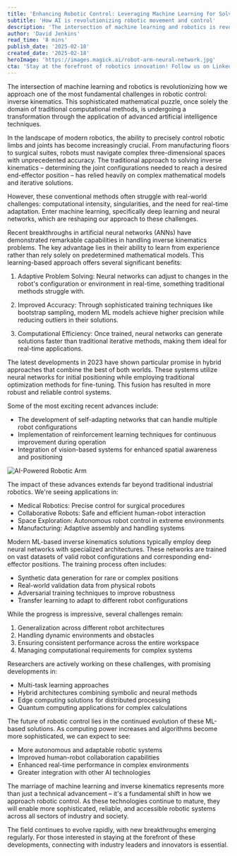 ```yaml
---
title: 'Enhancing Robotic Control: Leveraging Machine Learning for Solving Inverse Kinematics Problems'
subtitle: 'How AI is revolutionizing robotic movement and control'
description: 'The intersection of machine learning and robotics is revolutionizing how we approach one of the most fundamental challenges in robotic control: inverse kinematics. Learn how AI is enabling precise control in various robotic applications.'
author: 'David Jenkins'
read_time: '8 mins'
publish_date: '2025-02-18'
created_date: '2025-02-18'
heroImage: 'https://images.magick.ai/robot-arm-neural-network.jpg'
cta: 'Stay at the forefront of robotics innovation! Follow us on LinkedIn for the latest updates on ML-enhanced robotic control systems and groundbreaking developments in industrial automation.'
---
```


The intersection of machine learning and robotics is revolutionizing how we approach one of the most fundamental challenges in robotic control: inverse kinematics. This sophisticated mathematical puzzle, once solely the domain of traditional computational methods, is undergoing a transformation through the application of advanced artificial intelligence techniques.

In the landscape of modern robotics, the ability to precisely control robotic limbs and joints has become increasingly crucial. From manufacturing floors to surgical suites, robots must navigate complex three-dimensional spaces with unprecedented accuracy. The traditional approach to solving inverse kinematics – determining the joint configurations needed to reach a desired end-effector position – has relied heavily on complex mathematical models and iterative solutions.

However, these conventional methods often struggle with real-world challenges: computational intensity, singularities, and the need for real-time adaptation. Enter machine learning, specifically deep learning and neural networks, which are reshaping our approach to these challenges.

Recent breakthroughs in artificial neural networks (ANNs) have demonstrated remarkable capabilities in handling inverse kinematics problems. The key advantage lies in their ability to learn from experience rather than rely solely on predetermined mathematical models. This learning-based approach offers several significant benefits:

1. Adaptive Problem Solving: Neural networks can adjust to changes in the robot's configuration or environment in real-time, something traditional methods struggle with.

2. Improved Accuracy: Through sophisticated training techniques like bootstrap sampling, modern ML models achieve higher precision while reducing outliers in their solutions.

3. Computational Efficiency: Once trained, neural networks can generate solutions faster than traditional iterative methods, making them ideal for real-time applications.

The latest developments in 2023 have shown particular promise in hybrid approaches that combine the best of both worlds. These systems utilize neural networks for initial positioning while employing traditional optimization methods for fine-tuning. This fusion has resulted in more robust and reliable control systems.

Some of the most exciting recent advances include:

- The development of self-adapting networks that can handle multiple robot configurations
- Implementation of reinforcement learning techniques for continuous improvement during operation
- Integration of vision-based systems for enhanced spatial awareness and positioning

![AI-Powered Robotic Arm](https://i.magick.ai/PIXE/1738406181100_magick_img.webp)

The impact of these advances extends far beyond traditional industrial robotics. We're seeing applications in:

- Medical Robotics: Precise control for surgical procedures
- Collaborative Robots: Safe and efficient human-robot interaction
- Space Exploration: Autonomous robot control in extreme environments
- Manufacturing: Adaptive assembly and handling systems

Modern ML-based inverse kinematics solutions typically employ deep neural networks with specialized architectures. These networks are trained on vast datasets of valid robot configurations and corresponding end-effector positions. The training process often includes:

- Synthetic data generation for rare or complex positions
- Real-world validation data from physical robots
- Adversarial training techniques to improve robustness
- Transfer learning to adapt to different robot configurations

While the progress is impressive, several challenges remain:

1. Generalization across different robot architectures
2. Handling dynamic environments and obstacles
3. Ensuring consistent performance across the entire workspace
4. Managing computational requirements for complex systems

Researchers are actively working on these challenges, with promising developments in:

- Multi-task learning approaches
- Hybrid architectures combining symbolic and neural methods
- Edge computing solutions for distributed processing
- Quantum computing applications for complex calculations

The future of robotic control lies in the continued evolution of these ML-based solutions. As computing power increases and algorithms become more sophisticated, we can expect to see:

- More autonomous and adaptable robotic systems
- Improved human-robot collaboration capabilities
- Enhanced real-time performance in complex environments
- Greater integration with other AI technologies

The marriage of machine learning and inverse kinematics represents more than just a technical advancement – it's a fundamental shift in how we approach robotic control. As these technologies continue to mature, they will enable more sophisticated, reliable, and accessible robotic systems across all sectors of industry and society.

The field continues to evolve rapidly, with new breakthroughs emerging regularly. For those interested in staying at the forefront of these developments, connecting with industry leaders and innovators is essential.